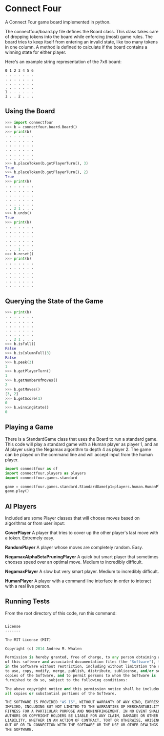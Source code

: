Connect Four
============

A Connect Four game board implemented in python.

The connectfour/board.py file defines the Board class.
This class takes care of dropping tokens into the board while enforcing (most) game rules.
The board tries to keep itself from entering an invalid state, like too many tokens in one column.
A method is defined to calculate if the board contains a winning state for either player.

Here's an example string representation of the 7x6 board:
```
0 1 2 3 4 5 6
. . . . . . .
. . . . . . .
. . . . . . .
. . . . . . .
1 . . . . . .
1 . . 2 . . .
```

Using the Board
---------------
```python
>>> import connectfour
>>> b = connectfour.board.Board()
>>> print(b)
. . . . . . .
. . . . . . .
. . . . . . .
. . . . . . .
. . . . . . .
. . . . . . .
>>> b.placeToken(b.getPlayerTurn(), 3)
True
>>> b.placeToken(b.getPlayerTurn(), 2)
True
>>> print(b)
. . . . . . .
. . . . . . .
. . . . . . .
. . . . . . .
. . . . . . .
. . 2 1 . . .
>>> b.undo()
True
>>> print(b)
. . . . . . .
. . . . . . .
. . . . . . .
. . . . . . .
. . . . . . .
. . . 1 . . .
>>> b.reset()
>>> print(b)
. . . . . . .
. . . . . . .
. . . . . . .
. . . . . . .
. . . . . . .
. . . . . . .
```

Querying the State of the Game
------------------------------
```python
>>> print(b)
. . . . . . .
. . . . . . .
. . . . . . .
. . . . . . .
. . . . . . .
. . 2 1 . . .
>>> b.isFull()
False
>>> b.isColumnFull(3)
False
>>> b.peek(3)
1
>>> b.getPlayerTurn()
1
>>> b.getNumberOfMoves()
2
>>> b.getMoves()
[3, 2]
>>> b.getScore(1)
0
>>> b.winningState()
0
```

Playing a Game
--------------
There is a StandardGame class that uses the Board to run a standard game.
This code will play a standard game with a Human player as player 1, and an AI player using the Negamax algorithm to depth 4 as player 2.
The game can be played on the command line and will accept input from the human player.
```python
import connectfour as cf
import connectfour.players as players
import connectfour.games.standard

game = connectfour.games.standard.StandardGame(p1=players.human.HumanPlayer(), p2=players.negamax.NegamaxPlayer(4))
game.play()
```

AI Players
----------
Included are some Player classes that will choose moves based on algorithms or from user input:

**CoverPlayer**
A player that tries to cover up the other player's last move with a token. Extremely easy.

**RandomPlayer**
A player whose moves are completely random. Easy.

**NegamaxAlphaBetaPruningPlayer**
A quick but smart player that sometimes chooses speed over an optimal move. Medium to incredibly difficult.

**NegamaxPlayer**
A slow but very smart player. Medium to incredibly difficult.

**HumanPlayer**
A player with a command line interface in order to interact with a real live person.

Running Tests
-------------
From the root directory of this code, run this command:
```python -m unittest discover connectfour/test

License
-------

The MIT License (MIT)

Copyright (c) 2014 Andrew M. Whalen

Permission is hereby granted, free of charge, to any person obtaining a copy
of this software and associated documentation files (the "Software"), to deal
in the Software without restriction, including without limitation the rights
to use, copy, modify, merge, publish, distribute, sublicense, and/or sell
copies of the Software, and to permit persons to whom the Software is
furnished to do so, subject to the following conditions:

The above copyright notice and this permission notice shall be included in
all copies or substantial portions of the Software.

THE SOFTWARE IS PROVIDED "AS IS", WITHOUT WARRANTY OF ANY KIND, EXPRESS OR
IMPLIED, INCLUDING BUT NOT LIMITED TO THE WARRANTIES OF MERCHANTABILITY,
FITNESS FOR A PARTICULAR PURPOSE AND NONINFRINGEMENT. IN NO EVENT SHALL THE
AUTHORS OR COPYRIGHT HOLDERS BE LIABLE FOR ANY CLAIM, DAMAGES OR OTHER
LIABILITY, WHETHER IN AN ACTION OF CONTRACT, TORT OR OTHERWISE, ARISING FROM,
OUT OF OR IN CONNECTION WITH THE SOFTWARE OR THE USE OR OTHER DEALINGS IN
THE SOFTWARE.